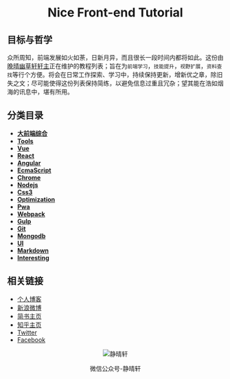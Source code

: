 <h1 align="center">Nice Front-end Tutorial</h1>


## 目标与哲学

众所周知，前端发展如火如荼，日新月异，而且很长一段时间内都将如此。这份由[晚晴幽草轩轩主](https://jeffjade.com)正在维护的教程列表；旨在为`前端学习`，`技能提升`，`视野扩展`，`资料查找`等行个方便。将会在日常工作探索、学习中，持续保持更新，增新优之章，除旧失之文；尽可能使得这份列表保持简练，以避免信息过重且冗杂；望其能在浩如烟海的讯息中，堪有所用。

## 分类目录

- [**大前端综合**](https://github.com/nicejade/nice-front-end-tutorial/blob/master/tutorial/front-end-tutorial.md)
- [**Tools**](https://github.com/nicejade/nice-front-end-tutorial/blob/master/tutorial/tools-tutorial.md)
- [**Vue**](https://github.com/nicejade/nice-front-end-tutorial/blob/master/tutorial/vue-tutorial.md)
- [**React**](https://github.com/nicejade/nice-front-end-tutorial/blob/master/tutorial/react-tutorial.md)
- [**Angular**](https://github.com/nicejade/nice-front-end-tutorial/blob/master/tutorial/angular-tutorial.md)
- [**EcmaScript**](https://github.com/nicejade/nice-front-end-tutorial/blob/master/tutorial/ecmascript-tutorial.md)
- [**Chrome**](https://github.com/nicejade/nice-front-end-tutorial/blob/master/tutorial/chrome-tutorial.md)
- [**Nodejs**](https://github.com/nicejade/nice-front-end-tutorial/blob/master/tutorial/nodejs-tutorial.md)
- [**Css3**](https://github.com/nicejade/nice-front-end-tutorial/blob/master/tutorial/css3-tutorial.md)
- [**Optimization**](https://github.com/nicejade/nice-front-end-tutorial/blob/master/tutorial/ecmascript-tutorial.md)
- [**Pwa**](https://github.com/nicejade/nice-front-end-tutorial/blob/master/tutorial/pwa-tutorial.md)
- [**Webpack**](https://github.com/nicejade/nice-front-end-tutorial/blob/master/tutorial/webpack-tutorial.md)
- [**Gulp**](https://github.com/nicejade/nice-front-end-tutorial/blob/master/tutorial/gulp-tutorial.md)
- [**Git**](https://github.com/nicejade/nice-front-end-tutorial/blob/master/tutorial/git-tutorial.md)
- [**Mongodb**](https://github.com/nicejade/nice-front-end-tutorial/blob/master/tutorial/mongodb-tutorial.md)
- [**UI**](https://github.com/nicejade/nice-front-end-tutorial/blob/master/tutorial/ui-tutorial.md)
- [**Markdown**](https://github.com/nicejade/nice-front-end-tutorial/blob/master/tutorial/markdown-tutorial.md)
- [**Interesting**](https://github.com/nicejade/nice-front-end-tutorial/blob/master/tutorial/interesting-tutorial.md)

## 相关链接

- [个人博客](https://jeffjade.com/Links)
- [新浪微博](http://weibo.com/jeffjade)
- [简书主页](http://www.jianshu.com/u/9aae3d8f4c3d)
- [知乎主页](https://www.zhihu.com/people/yang-qiong-pu/)
- [Twitter](https://twitter.com/jeffjade2)
- [Facebook](https://www.facebook.com/yang.gang.jade)

<div align="center"><img src="https://raw.githubusercontent.com/nicejade/nice-front-end-tutorial/master/assets/images/静晴轩.jpg" alt="静晴轩"><p>微信公众号-静晴轩</p></div>
